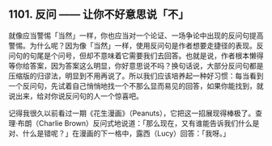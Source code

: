 ## 1101. 反问 —— 让你不好意思说「不」

就像应当警惕「当然」一样，你也应当对一个论证、一场争论中出现的反问句提高警惕。为什么呢？因为像「当然」一样，使用反问句是作者想要走捷径的表现。反问句的句尾是个问号，但却不意味着它需要我们去回答。也就是说，作者根本懒得等你给答案，因为答案这么明显，你好意思说不吗？换句话说，大部分反问句都是压缩版的归谬法，明显到不用再说了。所以我们应该培养起一种好习惯：每当看到一个反问句，先试着自己悄悄地找一个不那么显而易见的回答，如果你能找到，就说出来，给对你说反问句的人一个惊喜吧。

记得我很久以前看过一期《花生漫画》（Peanuts），它把这一招展现得棒极了。查理·布朗（Charlie Brown）反问式地说道：「那么现在，又有谁能告诉我们什么是对、什么是错呢？」在漫画的下一格中，露西（Lucy）回答：「我呀。」